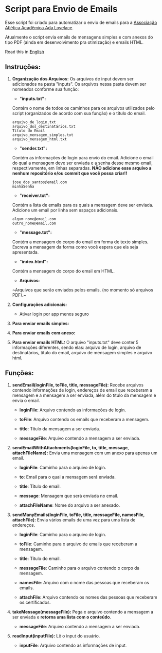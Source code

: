 # Script para Envio de Emails

Esse script foi criado para automatizar o envio de emails para a [Associação Atlética Acadêmica Ada Lovelace](https://www.facebook.com/piratasdauff).

Atualmente o script envia emails de mensagens simples e com anexos do tipo PDF (ainda em desenvolvimento pra otimização) e emails HTML.

Read this in [English](https://github.com/filhaDeHades/Script-Mail-Automatization/blob/main/README.md)

## Instruções:
1. **Organização dos Arquivos:**
    Os arquivos de input devem ser adicionados na pasta "inputs". Os arquivos nessa pasta devem ser nomeados conforme sua função:

    - **"inputs.txt":**

    Contém o nome de todos os caminhos para os arquivos utilizados pelo script (organizados de acordo com sua função) e o título do email.

    ```
    arquivo_de_login.txt
    arquivo_dos_destinatários.txt
    Título do Email
    arquivo_mensagem_simples.txt
    arquivo_mensagem_html.txt
    ```

    - **"sender.txt":**

    Contém as informações de login para envio do email.
    Adicione o email do qual a mensagem deve ser enviada e a senha desse mesmo email, respectivamente, em linhas separadas.
    **NÃO adicione esse arquivo a nenhum repositório e/ou commit que você possa criar!!**

    ```
    jose_dos_santos@email.com
    minhaSenha
    ```

    - **"receiver.txt":**

    Contém a lista de emails para os quais a mensagem deve ser enviada.
    Adicione um email por linha sem espaços adicionais.
    ```
    algum_nome@email.com
    outro_nome@email.com
    ```

    - **"message.txt":**

    Contém a mensagem do corpo do email em forma de texto simples.
    Escreva a mensagem da forma como você espera que ela seja apresentada.

    - **"index.html":**

    Contém a mensagem do corpo do email em HTML.

    - **Arquivos:**

    ~Arquivos que serão enviados pelos emails. (no momento só arquivos PDF).~

2. **Configurações adicionais:**
    - Ativar login por app menos seguro

3. **Para enviar emails simples:**

4. **Para enviar emails com anexo:**

5. **Para enviar emails HTML:**
    O arquivo "inputs.txt" deve conter 5 informações diferentes, sendo elas: arquivo de login, arquivo de destinatários, título do email, arquivo de mensagem simples e arquivo html.

## Funções:

1. **sendEmail(loginFile, toFile, title, messageFile):**
Recebe arquivos contendo informações de login,  endereços de email que receberam a mensagem e a mensagem a ser enviada, além do título da mensagem e envia o email.

    - **loginFile**: Arquivo contendo as informações de login.

    - **toFile**: Arquivo contendo os emails que receberam a mensagem.

    - **title**: Título da mensagem a ser enviada.

    - **messageFile**: Arquivo contendo a mensagem a ser enviada.


2. **sendEmailWithAttachments(loginFile, to, title, message, attachFileName):**
Envia uma mensagem com um anexo para apenas um email.

    - **loginFile**: Caminho para o arquivo de login.

    - **to**: Email para o qual a mensagem será enviada.

    - **title**: Título do email.

    - **message**: Mensagem que será enviada no email.

    - **attachFileName**: Nome do arquivo a ser anexado.


3. **sendManyEmails(loginFile, toFile, title, messageFile, namesFile, attachFile):**
Envia vários emails de uma vez para uma lista de endereços.

    - **loginFile**: Caminho para o arquivo de login.

    - **toFile**: Caminho para o arquivo de emails que receberam a mensagem.

    - **title**: Título do email.

    - **messageFile**: Caminho para o arquivo contendo o corpo da mensagem.

    - **namesFile**: Arquivo com o nome das pessoas que receberam os emails.

    - **attachFile**: Arquivo contendo os nomes das pessoas que receberam os certificados.

4. **takeMessage(messageFile):**
Pega o arquivo contendo a mensagem a ser enviada e **retorna uma lista com o conteúdo**.

    - **messageFile**: Arquivo contendo a mensagem a ser enviada.

5. **readInput(inputFile):**
Lê o input do usuário.

    - **inputFile**: Arquivo contendo as informações de input.